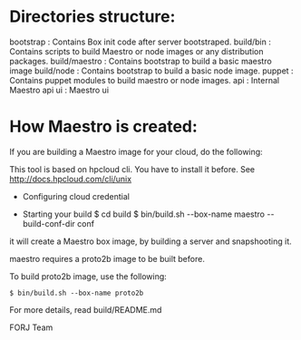 Directories structure:
======================

bootstrap     : Contains Box init code after server bootstraped.
build/bin     : Contains scripts to build Maestro or node images or any distribution packages.
build/maestro : Contains bootstrap to build a basic maestro image
build/node    : Contains bootstrap to build a basic node image.
puppet        : Contains puppet modules to build maestro or node images.
api           : Internal Maestro api
ui            : Maestro ui

How Maestro is created:
=======================

If you are building a Maestro image for your cloud, do the following:

This tool is based on hpcloud cli. You have to install it before. See http://docs.hpcloud.com/cli/unix

* Configuring cloud credential

* Starting your build
    $ cd build
    $ bin/build.sh --box-name maestro --build-conf-dir conf

it will create a Maestro box image, by building a server and snapshooting it.

maestro requires a proto2b image to be built before.

To build proto2b image, use the following:

    $ bin/build.sh --box-name proto2b

For more details, read build/README.md

FORJ Team
